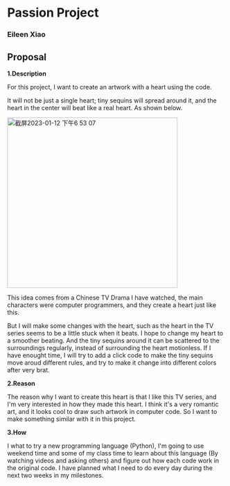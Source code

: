 # Passion Project
### Eileen Xiao
## Proposal
**1.Description**

For this project, I want to create an artwork with a heart using the code.

It will not be just a single heart; tiny sequins will spread around it, and the heart in the center will beat like a real heart. As shown below.

<img width="393" alt="截屏2023-01-12 下午6 53 07" src="https://user-images.githubusercontent.com/116816519/212205536-f482bed7-70d6-4fa5-b376-f07fdf444427.png">

This idea comes from a Chinese TV Drama I have watched, the main characters were computer programmers, and they create a heart just like this.

But I will make some changes with the heart, such as the heart in the TV series seems to be a little stuck when it beats. I hope to change my heart to a smoother beating. And the tiny sequins around it can be scattered to the surroundings regularly, instead of surrounding the heart motionless. If I have enought time, I will try to add a click code to make the tiny sequins move aroud different rules, and try to make it change into different colors after very brat.


**2.Reason**

The reason why I want to create this heart is that I like this TV series, and I'm very interested in how they made this heart. I think it's a very romantic art, and it looks cool to draw such artwork in computer code. So I want to make something similar with it in this project.

**3.How**

I what to try a new programming language (Python), I'm going to use weekend time and some of my class time to learn about this language (By watching videos and asking others) and figure out how each code work in the original code. I have planned what I need to do every day during the next two weeks in my milestones.
